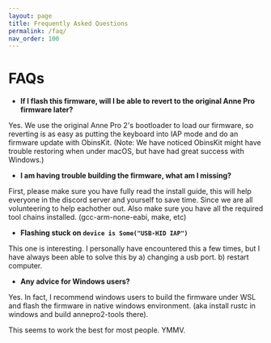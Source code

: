 ```yaml
---
layout: page
title: Frequently Asked Questions
permalink: /faq/
nav_order: 100
---
```



# FAQs

- **If I flash this firmware, will I be able to revert to the original Anne Pro
firmware later?**

Yes. We use the original Anne Pro 2's bootloader to load our firmware, so
reverting is as easy as putting the keyboard into IAP mode and do an firmware
update with ObinsKit. (Note: We have noticed ObinsKit might have trouble restoring
when under macOS, but have had great success with Windows.)

- **I am having trouble building the firmware, what am I missing?**

First, please make sure you have fully read the install guide, this will help 
everyone in the discord server and yourself to save time. Since we are all 
volunteering to help eachother out. Also make sure you have all the required tool
chains installed. (gcc-arm-none-eabi, make, etc)

- **Flashing stuck on `device is Some("USB-HID IAP")`**

This one is interesting. I personally have encountered this a few times, but 
I have always been able to solve this by a) changing a usb port. b) restart computer.

- **Any advice for Windows users?**

Yes. In fact, I recommend windows users to build the firmware under WSL and flash the firmware
in native windows environment. (aka install rustc in windows and build annepro2-tools there).

This seems to work the best for most people. YMMV.
